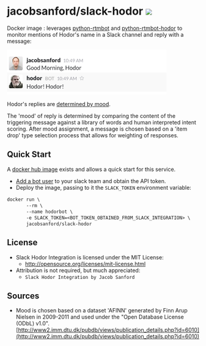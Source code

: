 # jacobsanford/slack-hodor [![](https://badge.imagelayers.io/jacobsanford/slack-hodor:latest.svg)](https://imagelayers.io/?images=jacobsanford/slack-hodor:latest 'Get your own badge on imagelayers.io')
Docker image : leverages [python-rtmbot](https://github.com/slackhq/python-rtmbot) and [python-rtmbot-hodor](https://github.com/JacobSanford/python-rtmbot-hodor) to monitor mentions of Hodor's name in a Slack channel and reply with a message:

![alt text](https://raw.githubusercontent.com/JacobSanford/docker-slack-hodor/master/media/hodor_image_1.png "Hodor in Action")

Hodor's replies are [determined by mood](https://github.com/JacobSanford/python-rtmbot-hodor/blob/master/Hodor/HodorActions.py).

The 'mood' of reply is determined by comparing the content of the triggering message against a library of words and human interpreted intent scoring. After mood assignment, a message is chosen based on a 'item drop' type selection process that allows for weighting of responses.

## Quick Start
A [docker hub image](https://registry.hub.docker.com/u/jacobsanford/slack-hodor/) exists and allows a quick start for this service.

+ [Add a bot user](https://api.slack.com/bot-users) to your slack team and obtain the API token.
+ Deploy the image, passing to it the ```SLACK_TOKEN``` environment variable:
```
docker run \
       --rm \
       --name hodorbot \
       -e SLACK_TOKEN=<BOT_TOKEN_OBTAINED_FROM_SLACK_INTEGRATION> \
       jacobsanford/slack-hodor
```

## License
- Slack Hodor Integration is licensed under the MIT License:
  - http://opensource.org/licenses/mit-license.html
- Attribution is not required, but much appreciated:
  - `Slack Hodor Integration by Jacob Sanford`

## Sources
- Mood is chosen based on a dataset 'AFINN' generated by Finn Arup Nielsen in 2009-2011 and used under the "Open Database License (ODbL) v1.0". [http://www2.imm.dtu.dk/pubdb/views/publication_details.php?id=6010](http://www2.imm.dtu.dk/pubdb/views/publication_details.php?id=6010)
